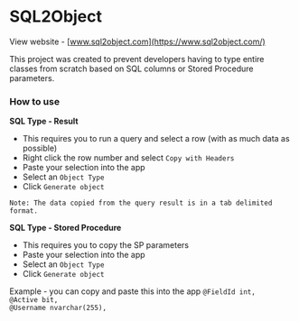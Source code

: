 # SQL2Object

View website - [www.sql2object.com](https://www.sql2object.com/)

This project was created to prevent developers having to type entire classes from scratch based on SQL columns or Stored Procedure parameters.

### How to use

**SQL Type - Result**
* This requires you to run a query and select a row (with as much data as possible) 
* Right click the row number and select `Copy with Headers`
* Paste your selection into the app
* Select an `Object Type`
* Click `Generate object`

`Note: The data copied from the query result is in a tab delimited format.`



**SQL Type - Stored Procedure**
* This requires you to copy the SP parameters
* Paste your selection into the app
* Select an `Object Type`
* Click `Generate object`

Example - you can copy and paste this into the app
`@FieldId int,`\
`@Active bit,`\
`@Username nvarchar(255),`

